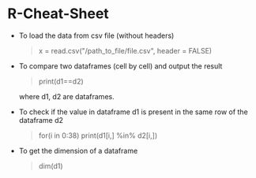 # R-Cheat-Sheet
- To load the data from csv file (without headers)

  >x = read.csv("/path_to_file/file.csv", header = FALSE)

- To compare two dataframes (cell by cell) and output the result

  >print(d1==d2)

  where d1, d2 are dataframes.


- To check if the value in dataframe d1 is present in the same row of the dataframe d2

  > for(i in 0:38)
  > print(d1[i,] %in% d2[i,])

- To get the dimension of a dataframe

  >dim(d1)
